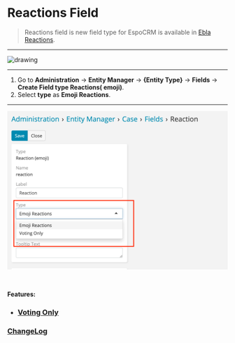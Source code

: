 # Reactions Field <a href="https://www.eblasoft.com.tr/espocrm-extension-page/reactions" target="_blank" id="ext-version" data-id="636ce5a5c0c107e82"></a>

> Reactions field is new field type for EspoCRM is available
> in [Ebla Reactions](https://www.eblasoft.com.tr/espocrm-extension-page/reactions).

---

<img src="https://eblasoft.github.io/documentation/_static/images/extensions/reactions/reactions.png" alt="drawing" style="width:200px;"/>

---

1. Go to **Administration** -> **Entity Manager** -> **{Entity Type}** -> **Fields** -> **Create Field type Reactions(
   emoji)**.
2. Select **type** as **Emoji Reactions**.

---

![Reactions](../../_static/images/extensions/reactions/reactions-op.png)

<br>

**Features:**

- ### [Voting Only](voting-only.md)

### <font color=gray> [ChangeLog](changelog.md) </font>